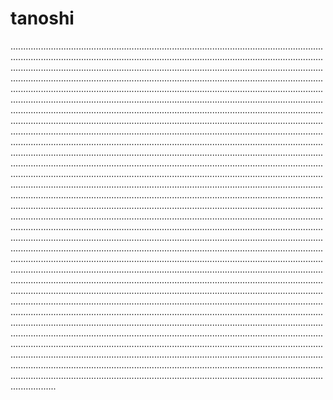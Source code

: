 # tanoshi
..................................................................................................................................................................................................................................................................................................................................................................................................................................................................................................................................................................................................................................................................................................................................................................................................................................................................................................................................................................................................................................................................................................................................................................................................................................................................................................................................................................................................................................................................................................................................................................................................................................................................................................................................................................................................................................................................................................................................................................................................................................................................................................................................................................................................................................................................................................................................................................................................................................................................................................................................................................................................................................................................................................................................................................................................................................................................................................................................................................................................................................................................................................................................................................................................................................................................................................................................................................................................................................................................................................................................................................................................................................................................................................................................................................................................................................................................................................................................................................................................................................................................................................................................................